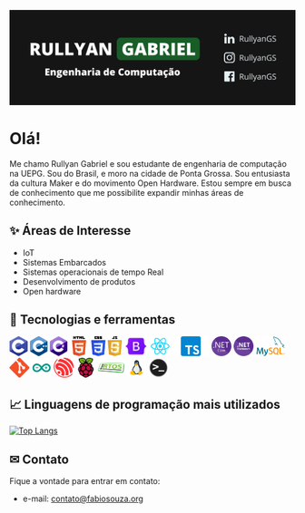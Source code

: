 [![Header](https://github.com/RullyanGS/RullyanGS/blob/main/assets/header-banner.png)](https://github.com/RullyanGS)

# Olá!
Me chamo Rullyan Gabriel e sou estudante de engenharia de computação na UEPG. Sou do Brasil, e moro na cidade de Ponta Grossa. Sou entusiasta da cultura Maker e do movimento Open Hardware.
Estou sempre em busca de conhecimento que me possibilite expandir minhas áreas de conhecimento. 

## ✨ Áreas de Interesse
- IoT
- Sistemas Embarcados
- Sistemas operacionais de tempo Real
- Desenvolvimento de produtos
- Open hardware

## 🔧 Tecnologias e ferramentas
<code><img height="35" src="https://github.com/RullyanGS/RullyanGS/blob/main/assets/icons/C.png"></code>
<code><img height="35" src="https://github.com/RullyanGS/RullyanGS/blob/main/assets/icons/CPlusPlus.png"></code>
<code><img height="35" src="https://github.com/RullyanGS/RullyanGS/blob/main/assets/icons/CSharp.png"></code>
<code><img height="35" src="https://github.com/RullyanGS/RullyanGS/blob/main/assets/icons/html.png"></code>
<code><img height="35" src="https://github.com/RullyanGS/RullyanGS/blob/main/assets/icons/css.png"></code>
<code><img height="35" src="https://github.com/RullyanGS/RullyanGS/blob/main/assets/icons/js.png"></code>
<code><img height="35" src="https://github.com/RullyanGS/RullyanGS/blob/main/assets/icons/Bootstrap.png"></code>
<code><img height="35" src="https://github.com/RullyanGS/RullyanGS/blob/main/assets/icons/React.png"></code>
<code><img height="35" src="https://github.com/RullyanGS/RullyanGS/blob/main/assets/icons/TypeScript.png"></code>
<code><img height="35" src="https://github.com/RullyanGS/RullyanGS/blob/main/assets/icons/DotNetCore.png"></code>
<code><img height="35" src="https://github.com/RullyanGS/RullyanGS/blob/main/assets/icons/DotNetFramework.png"></code>
<code><img height="35" src="https://github.com/RullyanGS/RullyanGS/blob/main/assets/icons/MySQL.png"></code>
<code><img height="35" src="https://github.com/RullyanGS/RullyanGS/blob/main/assets/icons/git.png"></code>
<code><img height="35" src="https://github.com/RullyanGS/RullyanGS/blob/main/assets/icons/arduino.png"></code>
<code><img height="35" src="https://github.com/RullyanGS/RullyanGS/blob/main/assets/icons/espressif.png"></code>
<code><img height="35" src="https://github.com/RullyanGS/RullyanGS/blob/main/assets/icons/raspberry.png"></code>
<code><img height="35" src="https://github.com/RullyanGS/RullyanGS/blob/main/assets/icons/freeRTOS.png"></code>
<code><img height="35" src="https://github.com/RullyanGS/RullyanGS/blob/main/assets/icons/linux.png"></code>
<code><img height="35" src="https://github.com/RullyanGS/RullyanGS/blob/main/assets/icons/CommandLine.png"></code>


## &#x1f4c8; Linguagens de programação mais utilizados
[![Top Langs](https://github-readme-stats.vercel.app/api/top-langs/?username=RullyanGS&layout=compact)](https://github.com/RullyanGS/github-readme-stats)

## ✉ Contato
Fique a vontade para entrar em contato:
- e-mail: contato@fabiosouza.org

[uepg]: https://uepg.br
[twitter]: https://twitter.com/RullyanGS
[linkedin]: https://linkedin.com/in/RullyanGS
